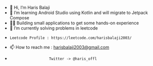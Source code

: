 - 👋 Hi, I’m Haris Balaji
- 👀 I’m learning Android Studio using Kotlin and will migrate to Jetpack Compose
- 👨‍💻 Building small applications to get some hands-on experience
- 🌱 I’m currently solving problems in leetcode
-     Leetcode Profile : https://leetcode.com/harisbalaji2003/
- 📫 How to reach me :  harisbalaji2003@gmail.com  
-                       Twitter -> @haris_offl

<!---
HarisBalaji/HarisBalaji is a ✨ special ✨ repository because its `README.md` (this file) appears on your GitHub profile.
You can click the Preview link to take a look at your changes.
--->
